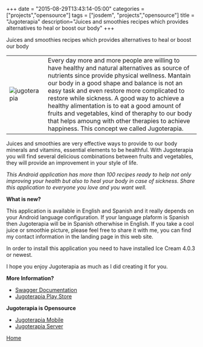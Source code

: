 +++
date = "2015-08-29T13:43:14-05:00"
categories = ["projects","opensource"]
tags = ["josdem", "projects","opensource"]
title = "Jugoterapia"
description="Juices and smoothies recipes which provides alternatives to heal or boost our body"
+++

Juices and smoothies recipes which provides alternatives to heal or boost our body

|   |   |
|---|---|
|![jugoterapia](../../images/jugoterapia.png) | Every day more and more people are willing to have healthy and natural alternatives as source of nutrients since provide physical wellness. Mantain our body in a good shape and balance is not an easy task and even restore more complicated to restore while sickness. A good way to achieve a healthy alimentation is to eat a good amount of fruits and vegetables, kind of theraphy to our body that helps amoung with other therapies to achieve happiness. This concept we called Jugoterapia.|

Juices and smoothies are very effective ways to provide to our body minerals and vitamins, essential elements to be healthful. With Jugoterapia you will find several delicious combinations between fruits and vegetables, they will provide an improvement in your style of life.

*This Android application has more than 100 recipes ready to help not only improving your health but also to heal your body in case of sickness. Share this application to everyone you love and you want well.*


**What is new?**

This application is available in English and Spanish and it really depends on your Android language configuration. If your language plaform is Spanish then Jugoterapia will be in Spanish otherwhise in English. If you take a cool juice or smoothie picture, please feel free to share it with me, you can find my contact information in the landing page in this web site.

In order to install this application you need to have installed Ice Cream 4.0.3 or newest.

I hope you enjoy Jugoterapia as much as I did creating it for you.

**More Information?**

* [Swagger Documentation](https://webflux.josdem.io/swagger-ui.html)
* [Jugoterapia Play Store](https://play.google.com/store/apps/details?id=com.jugoterapia.josdem)

**Jugoterapia is Opensource**

* [Jugoterapia Mobile](https://github.com/josdem/jugoterapia-mobile)
* [Jugoterapia Server](https://github.com/josdem/jugoterapia-webflux)

[Home](/)
